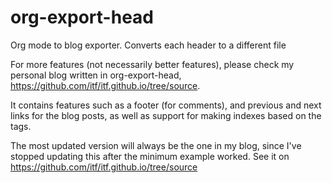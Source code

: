 # org-export-head
Org mode to blog exporter. Converts each header to a different file

For more features (not necessarily better features), please check my personal blog written in org-export-head, https://github.com/itf/itf.github.io/tree/source.

It contains features such as a footer (for comments), and previous and next links for the blog posts, as well as support for making indexes based on the tags.

The most updated version will always be the one in my blog, since I've stopped updating this after the minimum example worked. See it on https://github.com/itf/itf.github.io/tree/source
